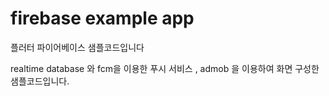 # firebase example app

플러터 파이어베이스 샘플코드입니다

realtime database 와 fcm을 이용한 푸시 서비스 , admob 을 이용하여 화면 구성한 샘플코드입니다.

